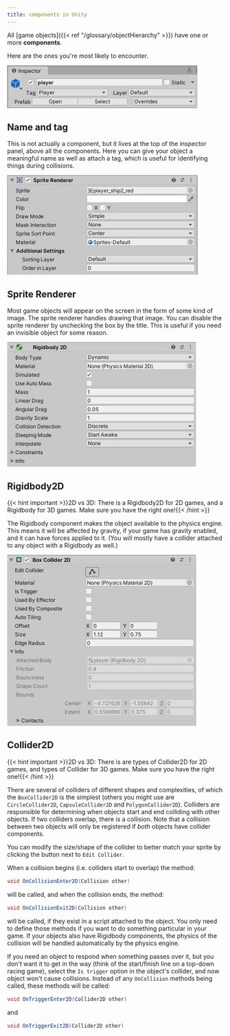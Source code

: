 ```yaml
---
title: components in Unity
---
```

All [game objects]({{< ref "/glossary/objectHierarchy" >}}) have one or more **components**.

Here are the ones you're most likely to encounter.

![](nameTagPrefab.png)

## Name and tag
This is not actually a component, but it lives at the top of the inspector panel, above all the components. Here you can give your object a meaningful name as well as attach a tag, which is useful for identifying things during collisions.

![](spriteRenderer.png)

## Sprite Renderer
Most game objects will appear on the screen in the form of some kind of image. The sprite renderer handles drawing that image. You can disable the sprite renderer by unchecking the box by the title. This is useful if you need an invisible object for some reason.

![](rigidbody2D.png)

## Rigidbody2D
{{< hint important >}}2D vs 3D: There is a Rigidbody2D for 2D games, and a Rigidbody for 3D games. Make sure you have the right one!{{< /hint >}}

The Rigidbody component makes the object available to the physics engine. This means it will be affected by gravity, if your game has gravity enabled, and it can have forces applied to it. (You will mostly have a collider attached to any object with a Rigidbody as well.)

![](boxCollider2D.png)

## Collider2D
{{< hint important >}}2D vs 3D: There is are types of Collider2D for 2D games, and types of Collider for 3D games. Make sure you have the right one!{{< /hint >}}

There are several of colliders of different shapes and complexities, of which the `BoxCollider2D` is the simplest (others you might use are `CircleCollider2D`, `CapsuleCollider2D` and `PolygonCollider2D`). Colliders are responsible for determining when objects start and end colliding with other objects. If two colliders overlap, there is a collision. Note that a collision between two objects will only be registered if *both* objects have collider components.

You can modify the size/shape of the collider to better match your sprite by clicking the button next to `Edit Collider`.

When a collision begins (i.e. colliders start to overlap) the method:

```cs
void OnCollisionEnter2D(Collision other)
```

will be called, and when the collision ends, the method:

```cs
void OnCollisionExit2D(Collision other)
```

will be called, if they exist in a script attached to the object. You only need to define those methods if you want to do something particular in your game. If your objects also have Rigidbody components, the physics of the collision will be handled automatically by the physics engine.

If you need an object to respond when something passes over it, but you don't want it to get in the way (think of the start/finish line on a top-down racing game), select the `Is trigger` option in the object's collider, and now object won't cause collisions. Instead of any `OnCollision` methods being called, these methods will be called:

```cs
void OnTriggerEnter2D(Collider2D other)
```

and

```cs
void OnTriggerExit2D(Collider2D other)
```
